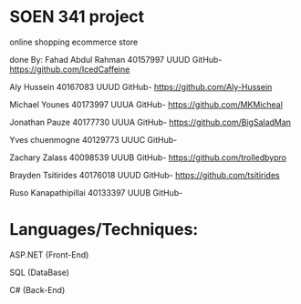 # SOEN 341 project
 online shopping ecommerce store
 
 done By:
 Fahad Abdul Rahman 40157997 UUUD GitHub- https://github.com/IcedCaffeine

 Aly Hussein 40167083 UUUD GitHub- https://github.com/Aly-Hussein

 Michael Younes 40173997 UUUA GitHub- https://github.com/MKMicheal

 Jonathan Pauze 40177730 UUUA GitHub- https://github.com/BigSaladMan

 Yves chuenmogne 40129773 UUUC GitHub-

 Zachary Zalass 40098539 UUUB GitHub- https://github.com/trolledbypro

 Brayden Tsitirides 40176018 UUUD GitHub- https://github.com/tsitirides

 Ruso Kanapathipillai 40133397 UUUB GitHub-

# Languages/Techniques:

ASP.NET (Front-End)

SQL (DataBase)

C# (Back-End)
